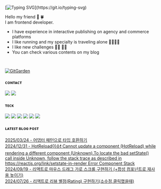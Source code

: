 
<!-- ![header](https://capsule-render.vercel.app/api?type=waving&height=100&fontColor=FFF&color=0:A5D6A7,100:4CAF50&fontAlignY=35&fontSize=100) -->

[![Typing SVG](https://readme-typing-svg.demolab.com?font=Roboto+Mono&weight=500&size=40&letterSpacing=0.2rem&pause=1000&color=7BFF77&vCenter=true&width=900&height=100&lines=Leechaeng!)](https://git.io/typing-svg)

Hello my friend 🤍 🍀  
I am frontend developer.
- I have experience in interactive publishing on agency and commerce platforms
- I like running and my specialty is traveling alone 🏃🏻‍♀️🎒
- I like new challenges 🤜🏻 🤛🏻
- You can check various contents on my blog

<br/>


<div style="max-width: 780px">

[![GitGarden](https://gitgarden.marshallku.dev/?user_name=chae-young)](https://github.com/marshallku/gitgarden)

</div>

<div>

<h4>ᴄᴏɴᴛᴀᴄᴛ</h4>
<a href="https://chaeyoung2.tistory.com/" target="_blank"><img src="https://img.shields.io/badge/blog-fd384a?style=flat-square&logo=Blogger&logoColor=white"/></a>
<a href="mailto:cycy8527@gmail.com" target="_blank"><img src="https://img.shields.io/badge/mail-000?style=flat-square&logo=gmail&logoColor=white"/></a>

<h4>ᴛᴇᴄᴋ</h4>
<img src="https://img.shields.io/badge/HTML5-E34F26?style=flat-square&logo=html5&logoColor=white" >
<img src="https://img.shields.io/badge/CSS-1572B6?style=flat-square&logo=css3&logoColor=white">

<img src="https://img.shields.io/badge/React-61DAFB?style=flat-square&logo=React&logoColor=white"> 
<img src="https://img.shields.io/badge/Next.js-000000?style=flat-square&logo=Next.js&logoColor=white">
<img src="https://img.shields.io/badge/Javascript-F7DF1E?style=flat-square&logo=javascript&logoColor=black">
<img src="https://img.shields.io/badge/TypeScript-3178C6?style=flat-square&logo=TypeScript&logoColor=black">

<!-- <img src="https://img.shields.io/badge/styled-components-DB7093?style=flat-square&logo=styled-components&logoColor=white"> -->

<!-- <img src="https://img.shields.io/badge/tailwindcss-06B6D4?style=flat-square&logo=tailwindcss&logoColor=black"> -->

<!-- <img src="https://img.shields.io/badge/recoil-3578E5?style=flat-square&logo=recoil&logoColor=white"">
<img src="https://img.shields.io/badge/reactquery-FF4154?style=flat-square&logo=reactquery&logoColor=white"">
<img src="https://img.shields.io/badge/Redux-764ABC?style=flat-square&logo=Redux&logoColor=white"> -->

<!-- <img src="https://img.shields.io/badge/Webpack-8DD6F9?style=flat-square&logo=Webpack&logoColor=white"> -->
<!-- <img src="https://img.shields.io/badge/Redux-764ABC?style=flat-square&logo=Redux&logoColor=white">


<br/>
<br/>
<!-- <h3>I n t e r e s t i n g..❤️ </h3>
<a href="https://fixed-rubidium-143.notion.site/a5ecc887af2d412589d290957ee8332d?pvs=4" target="_blank"><img src="https://img.shields.io/badge/figma(보러가기)-fd384a?style=flat-square&logo=Figma&logoColor=white"/></a> -->


</div>


<!-- [![Top Langs](https://github-readme-stats.vercel.app/api/top-langs/?username=chae-young&layout=compact&theme=dark)](https://github.com/anuraghazra/github-readme-stats) -->

<h4>ʟᴀᴛᴇꜱᴛ ʙʟᴏɢ ᴘᴏꜱᴛ</h4>

[2025/03/24 - 어댑터 패턴으로 타입 호환하기](https://chaeyoung2.tistory.com/147) <br/>
[2024/12/31 - HotReload이슈❗️ Cannot update a component (HotReload) while rendering a different component (Unknown).To locate the bad setState() call inside Unknown, follow the stack trace as described in https://reactjs.org/link/setstate-in-render Error Component Stack](https://chaeyoung2.tistory.com/146) <br/>
[2024/09/19 - 리액트로 마우스 드래그 가로 스크롤 구현하기 (+합성 컴포넌트로 재사용 높이기)](https://chaeyoung2.tistory.com/145) <br/>
[2024/07/26 - 리액트로 리뷰 별점(Rating) 구현하기(소수점,클릭했을때)](https://chaeyoung2.tistory.com/144) <br/>

<!-- ![header](https://capsule-render.vercel.app/api?type=waving&height=100&fontColor=FFF&color=0:A5D6A7,100:4CAF50&section=footer) -->